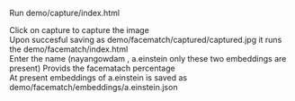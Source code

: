 Run demo/capture/index.html

Click on capture to capture the image   
Upon succesful saving as demo/facematch/captured/captured.jpg it runs the demo/facematch/index.html    
Enter the name (nayangowdam , a.einstein  only these two embeddings are present)
Provids the facematach percentage   
At present embeddings of a.einstein is saved as demo/facematch/embeddings/a.einstein.json 